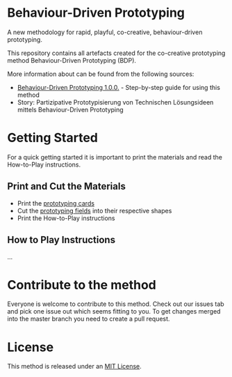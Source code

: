 # Behaviour-Driven Prototyping
A new methodology for rapid, playful, co-creative, behaviour-driven prototyping. 

This repository contains all artefacts created for the co-creative prototyping method Behaviour-Driven Prototyping (BDP).

More information about can be found from the following sources:

* [Behaviour-Driven Prototyping 1.0.0.](https://portal.intia.de/methods/bdp) - Step-by-step guide for using this method
* Story: Partizipative Prototypisierung von Technischen Lösungsideen mittels Behaviour-Driven Prototyping

# Getting Started
For a quick getting started it is important to print the materials and read the How-to-Play instructions.

## Print and Cut the Materials

* Print the [prototyping cards](https://github.com/th-koeln-intia/behaviour-driven-prototyping/tree/main/prototyping-cards)
* Cut the [prototyping fields](https://github.com/th-koeln-intia/behaviour-driven-prototyping/tree/main/prototyping-fields) into their respective shapes
* Print the How-to-Play instructions

## How to Play Instructions
...


# Contribute to the method
Everyone is welcome to contribute to this method. Check out our issues tab and pick one issue out which seems fitting to you. To get changes merged into the master branch you need to create a pull request.

# License
This method is released under an [MIT License](https://github.com/th-koeln-intia/behaviour-driven-prototyping/blob/main/LICENSE).

